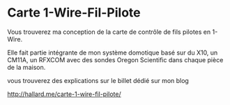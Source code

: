 Carte 1-Wire-Fil-Pilote
=======================


Vous trouverez ma conception de la carte de contrôle de fils pilotes en 1-Wire. 

Elle fait partie intégrante de mon système domotique basé sur du X10, un CM11A, un RFXCOM avec des sondes Oregon Scientific dans chaque pièce de la maison.

vous trouverez des explications sur le billet dédié sur mon blog

http://hallard.me/carte-1-wire-fil-pilote/

